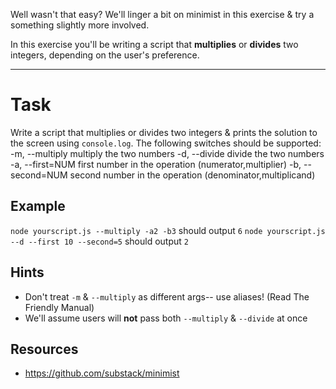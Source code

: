Well wasn't that easy? We'll linger a bit on minimist in this exercise & try a
something slightly more involved.

In this exercise you'll be writing a script that **multiplies** or **divides**
two integers, depending on the user's preference.

----

# Task

Write a script that multiplies or divides two integers & prints the solution to
the screen using `console.log`. The following switches should be supported:
-m, --multiply			multiply the two numbers
-d, --divide        divide the two numbers
-a, --first=NUM     first number in the operation  (numerator,multiplier)
-b, --second=NUM    second number in the operation (denominator,multiplicand)

## Example

`node yourscript.js --multiply -a2 -b3`         should output `6`
`node yourscript.js --d --first 10 --second=5`  should output `2` 

## Hints

* Don't treat `-m` & `--multiply` as different args-- use aliases! (Read The
  Friendly Manual)
* We'll assume users will **not** pass both `--multiply` & `--divide` at once

## Resources

* https://github.com/substack/minimist
